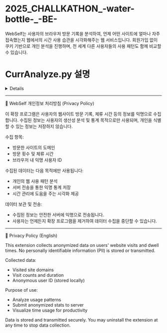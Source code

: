 # 2025_CHALLKATHON_-water-bottle-_-BE-
WebSelf는 사용자의 브라우저 방문 기록을 분석하여, 언제 어떤 사이트에 얼마나 자주 접속했는지 웹에서의 시간 사용 습관을 시각화해주는 웹 서비스입니다.
회원가입 없이 쿠키 기반으로 개인 분석을 진행하며, 전 세계 다른 사용자들의 사용 패턴도 함께 비교할 수 있습니다.



# CurrAnalyze.py 설명
<details>
도메인별 웹사이트 방문 시간 통계 분석 스크립트입니다.
입력된 JSON 데이터를 바탕으로 각 사이트의 방문 횟수와 체류 시간을 도메인 단위로 집계하여 **비율(%)**까지 계산해 줍니다.

입력 형식
{
    "site": "https://example.com/page/1",
    "visitCount": 3,
    "dwellTimeMs": 12000
}

출력 형식
{
    "domain": "example.com",
    "visitCount": 3,
    "visitPercent": 37.5,
    "timeMsCount": 12000,
    "timePercent": 60.0
}
</details>


---


📌 WebSelf 개인정보 처리방침 (Privacy Policy)

이 확장 프로그램은 사용자의 웹사이트 방문 기록, 체류 시간 등의 정보를 익명으로 수집합니다.
수집된 정보는 사용자의 생산성 분석 및 통계 목적으로만 사용되며, 개인을 식별할 수 있는 정보는 저장하지 않습니다.

수집 항목:
- 방문한 사이트의 도메인
- 방문 횟수 및 체류 시간
- 브라우저 내 익명 사용자 ID

수집된 데이터는 다음 목적에만 사용됩니다:
- 개인의 웹 사용 패턴 분석
- 서버 전송을 통한 익명 통계 저장
- 시간 관리에 도움을 주는 시각화 제공

데이터 보관 및 전송:
- 수집된 정보는 안전한 서버에 익명으로 전송됩니다.
- 사용자는 언제든지 확장 프로그램을 제거하여 데이터 수집을 중단할 수 있습니다.

---

📌 Privacy Policy (English)

This extension collects anonymized data on users' website visits and dwell times.
No personally identifiable information (PII) is stored or transmitted.

Collected data:
- Visited site domains
- Visit counts and duration
- Anonymous user ID (stored locally)

Purpose of use:
- Analyze usage patterns
- Submit anonymized stats to server
- Visualize time usage for productivity

Data is stored and transmitted securely.
You may uninstall the extension at any time to stop data collection.
